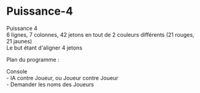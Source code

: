 # Puissance-4
Puissance 4
<br> 6 lignes, 7 colonnes, 42 jetons en tout de 2 couleurs différents (21 rouges, 21 jaunes)
<br> Le but étant d'aligner 4 jetons

Plan du programme :

Console
<br>- IA contre Joueur, ou Joueur contre Joueur
<br>- Demander les noms des Joueurs
